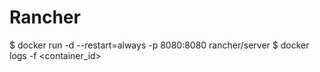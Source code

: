 # Rancher

$ docker run -d --restart=always -p 8080:8080 rancher/server
$ docker logs -f <container_id>
